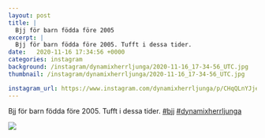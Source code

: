 ```yaml
---
layout: post
title: |
  Bjj för barn födda före 2005
excerpt: |
  Bjj för barn födda före 2005. Tufft i dessa tider.  
date:   2020-11-16 17:34:56 +0000
categories: instagram
background: /instagram/dynamixherrljunga/2020-11-16_17-34-56_UTC.jpg
thumbnail: /instagram/dynamixherrljunga/2020-11-16_17-34-56_UTC.jpg

instagram_url: https://www.instagram.com/dynamixherrljunga/p/CHqQLnYJjei
---
```

Bjj för barn födda före 2005. Tufft i dessa tider. [#bjj](https://www.instagram.com/explore/tags/bjj/) [#dynamixherrljunga](https://www.instagram.com/explore/tags/dynamixherrljunga/)



<img src='{{ site.baseurl }}/instagram/dynamixherrljunga/2020-11-16_17-34-56_UTC.jpg' class='img-fluid' />
